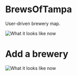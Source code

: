 BrewsOfTampa
=======

User-driven brewery map. 

![What it looks like now](https://s2.gifyu.com/images/167b52d3e5b7bc543.gif)

Add a brewery
=======

![What it looks like now](https://s2.gifyu.com/images/2b8e8b3cf9f62f78a.gif)
